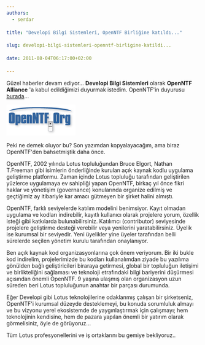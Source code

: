 ```yaml
---
authors:
  - serdar

title: "Developi Bilgi Sistemleri, OpenNTF Birliğine katıldı..."

slug: developi-bilgi-sistemleri-openntf-birligine-katildi...

date: 2011-08-04T06:17:00+02:00

---
```


Güzel haberler devam ediyor... **Developi Bilgi Sistemleri** olarak **OpenNTF Alliance** 'a kabul edildiğimizi duyurmak istedim. OpenNTF'in duyurusu [burada](http://www.openntf.org/blogs/openntf.nsf/d6plinks/BELT-8KDUM7)...
<!-- more -->
[![Image:Developi Bilgi Sistemleri, OpenNTF Birliğine katıldı...](../../images/imported/developi-bilgi-sistemleri-openntf-birligine-katildi-M2.jpeg)](http://www.openntf.org/)

Peki ne demek oluyor bu? Son yazımdan kopyalayacağım, ama biraz OpenNTF'den bahsetmiştik daha önce.

OpenNTF, 2002 yılında Lotus topluluğundan Bruce Elgort, Nathan T.Freeman gibi isimlerin önderliğinde kurulan açık kaynak kodlu uygulama geliştirme platformu. Zaman içinde Lotus topluluğu tarafından geliştirilen yüzlerce uygulamaya ev sahipliği yapan OpenNTF, birkaç yıl önce fikri haklar ve yönetişim (governance) konularında organize edilmiş ve geçtiğimiz ay itibariyle kar amacı gütmeyen bir şirket halini almıştı.

OpenNTF, farklı seviyelerde katılım modelini benimsiyor. Kayıt olmadan uygulama ve kodları indirebilir, kayıtlı kullanıcı olarak projelere yorum, özellik isteği gibi katkılarda bulunabilirsiniz. Katılımcı (contributor) seviyesinde projelere geliştirme desteği verebilir veya yenilerini yaratabilirsiniz. Üyelik ise kurumsal bir seviyedir. Yeni üyelikler yine üyeler tarafından belli sürelerde seçilen yönetim kurulu tarafından onaylanıyor.

Ben açık kaynak kod organizasyonlarına çok önem veriyorum. Bir iki bukle kod indirelim, projelerimizde bu kodları kullanalımdan ziyade bu yazılıma gönülden bağlı geliştiricileri biraraya getirmesi, global bir topluluğun iletişimi ve birlikteliğini sağlaması ve teknoloji etrafındaki bilgi bariyerini düşürmesi açısından önemli OpenNTF. 9 yaşına ulaşmış olan organizasyon uzun süreden beri Lotus topluluğunun anahtar bir parçası durumunda.

Eğer Developi gibi Lotus teknolojilerine odaklanmış çalışan bir şirketseniz, OpenNTF'i kurumsal düzeyde desteklemeyi, bu konuda sorumluluk almayı ve bu vizyonu yerel ekosistemde de yaygınlaştırmak için çalışmayı; hem teknolojinin kendisine, hem de pazara yapılan önemli bir yatırım olarak görmelisiniz, öyle de görüyoruz...

Tüm Lotus profesyonellerini ve iş ortaklarını bu gemiye bekliyoruz..
